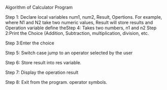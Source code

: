 Algorithm of Calculator Program

Step 1: Declare local variables 
num1, 
num2, 
Result, 
Opertions. 
For example, where N1 and N2 take two numeric values, Result will store results and Operation variable define theStep 4: Takes two numbers, n1 and n2
Step 2:Print the Choice (Addition, Subtraction, multiplication, division, etc.

Step 3:Enter the choice

Step 5: Switch case jump to an operator selected by the user

Step 6: Store result into res variable.

Step 7: Display the operation result

Step 8: Exit from the program. operator symbols.

